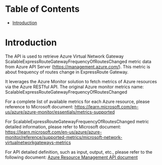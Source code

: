 # Table of Contents
- [Introduction](#introduction)


# Introduction <a name="introduction"></a>
The API is used to retrieve Azure Virtual Network Gateway ScalableExpressRouteGatewayFrequencyOfRoutesChanged metric data from Azure API Server (https://management.azure.com/). This metric is about frequency of routes change in ExpressRoute Gateway.



It leverages the Azure Monitor solution to fetch metrics of Azure resources via the Azure RESTful API. The original Azure monitor metrics name: ScalableExpressRouteGatewayFrequencyOfRoutesChanged



For a complete list of available metrics for each Azure resource, please reference to Microsoft document: https://learn.microsoft.com/en-us/azure/azure-monitor/essentials/metrics-supported 

For ScalableExpressRouteGatewayFrequencyOfRoutesChanged metric detailed information, please refer to Microsoft document: https://learn.microsoft.com/en-us/azure/azure-monitor/reference/supported-metrics/microsoft-network-virtualnetworkgateways-metrics

For API detailed definition, such as input, output, etc., please refer to the following document:
[Azure Resource Management API document](https://learn.microsoft.com/en-us/rest/api/monitor/metrics/list?view=rest-monitor-2023-10-01&tabs=HTTP)